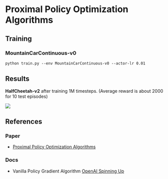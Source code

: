 # Proximal Policy Optimization Algorithms

## Training
### MountainCarContinuous-v0
`python train.py --env MountainCarContinuous-v0 --actor-lr 0.01`

## Results
**HalfCheetah-v2** after training 1M timesteps. (Average reward is about 2000 for 10 test episodes)

![](assets/HalfCheetah-v2.gif)

## References
### Paper
- [Proximal Policy Optimization Algorithms](https://arxiv.org/abs/1707.06347)
### Docs
- Vanilla Policy Gradient Algorithm [OpenAI Spinning Up](https://spinningup.openai.com/en/latest/algorithms/vpg.html)
